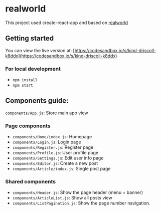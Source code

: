 # realworld

This project used create-react-app and based on [realworld](https://github.com/gothinkster/realworld)

## Getting started

You can view the live version at: [https://codesandbox.io/s/kind-driscoll-k8ddx](https://codesandbox.io/s/kind-driscoll-k8ddx)

### For local development

- `npm install`
- `npm start`

## Components guide:

`components/App.js`: Store main app view

### Page components

- `components/Home/index.js`: Homepage
- `components/Login.js`: Login page
- `components/Register.js`: Register page
- `components/Profile.js`: User profile page
- `components/Settings.js`: Edit user info page
- `components/Editor.js`: Create a new post
- `components/Article/index.js`: Single post page

### Shared components

- `components/Header.js`: Show the page header (menu + banner)
- `components/ArticleList.js`: Show all posts view
- `components/ListPagination.js`: Show the page number navigation.
